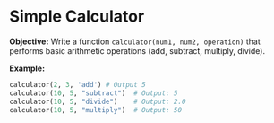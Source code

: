 # Simple Calculator

**Objective:** Write a function `calculator(num1, num2, operation)` that performs basic arithmetic operations (add, subtract, multiply, divide).

**Example:**
```python
calculator(2, 3, 'add') # Output 5
calculator(10, 5, "subtract")  # Output: 5
calculator(10, 5, "divide")    # Output: 2.0
calculator(10, 5, "multiply")  # Output: 50
```
